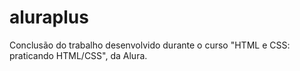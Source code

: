 # aluraplus
Conclusão do trabalho desenvolvido durante o curso "HTML e CSS: praticando HTML/CSS", da Alura.
